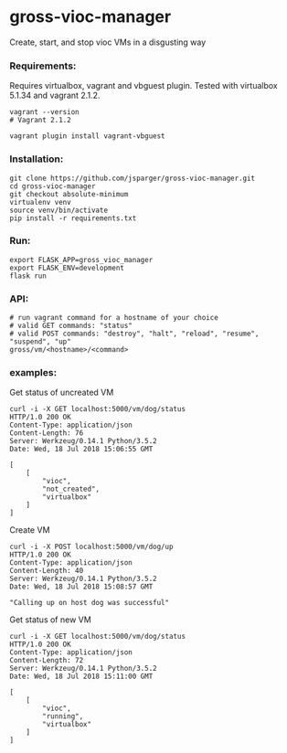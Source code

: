 # gross-vioc-manager
Create, start, and stop vioc VMs in a disgusting way

### Requirements:

Requires virtualbox, vagrant and vbguest plugin. Tested with virtualbox 5.1.34 and vagrant 2.1.2.

```
vagrant --version
# Vagrant 2.1.2

vagrant plugin install vagrant-vbguest
```

### Installation:

```
git clone https://github.com/jsparger/gross-vioc-manager.git
cd gross-vioc-manager
git checkout absolute-minimum
virtualenv venv
source venv/bin/activate
pip install -r requirements.txt
```

### Run:

```
export FLASK_APP=gross_vioc_manager
export FLASK_ENV=development
flask run
```

### API:

```
# run vagrant command for a hostname of your choice
# valid GET commands: "status"
# valid POST commands: "destroy", "halt", "reload", "resume", "suspend", "up"
gross/vm/<hostname>/<command>
```

### examples:

Get status of uncreated VM
```
curl -i -X GET localhost:5000/vm/dog/status
HTTP/1.0 200 OK
Content-Type: application/json
Content-Length: 76
Server: Werkzeug/0.14.1 Python/3.5.2
Date: Wed, 18 Jul 2018 15:06:55 GMT

[
    [
        "vioc",
        "not_created",
        "virtualbox"
    ]
]
```

Create VM
```
curl -i -X POST localhost:5000/vm/dog/up
HTTP/1.0 200 OK
Content-Type: application/json
Content-Length: 40
Server: Werkzeug/0.14.1 Python/3.5.2
Date: Wed, 18 Jul 2018 15:08:57 GMT

"Calling up on host dog was successful"
```

Get status of new VM
```
curl -i -X GET localhost:5000/vm/dog/status
HTTP/1.0 200 OK
Content-Type: application/json
Content-Length: 72
Server: Werkzeug/0.14.1 Python/3.5.2
Date: Wed, 18 Jul 2018 15:11:00 GMT

[
    [
        "vioc",
        "running",
        "virtualbox"
    ]
]
```
